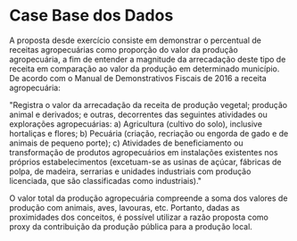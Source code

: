 # Case Base dos Dados

A proposta desde exercício consiste em demonstrar o percentual de receitas agropecuárias como proporção do valor da produção agropecuária, a fim de entender a magnitude da arrecadação deste tipo de receita em comparação ao valor da produção em determinado município. De acordo com o Manual de Demonstrativos Fiscais de 2016 a receita agropecuária:


"Registra o valor da arrecadação da receita de produção vegetal; produção animal e
derivados; e outras, decorrentes das seguintes atividades ou explorações
agropecuárias:
a) Agricultura (cultivo do solo), inclusive hortaliças e flores;
b) Pecuária (criação, recriação ou engorda de gado e de animais de pequeno porte);
c) Atividades de beneficiamento ou transformação de produtos agropecuários em instalações existentes nos próprios estabelecimentos (excetuam-se as usinas de açúcar, fábricas de polpa, de madeira, serrarias e unidades industriais com produção licenciada, que são classificadas como industriais)."

O valor total da produção agropecuária compreende a soma dos valores de produção com animais, aves, lavouras, etc. Portanto, dadas as proximidades dos conceitos, é possível utilizar a razão proposta como proxy da contribuição da produção pública para a produção local. 
